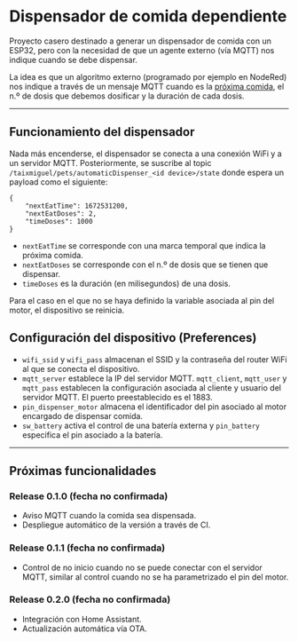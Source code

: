 # Dispensador de comida dependiente

Proyecto casero destinado a generar un dispensador de comida con un ESP32, pero con la necesidad de que un agente externo (vía MQTT) nos indique cuando se debe dispensar.

La idea es que un algoritmo externo (programado por ejemplo en NodeRed) nos indique a través de un mensaje MQTT cuando es la [próxima comida](https://es.wikipedia.org/wiki/Marca_temporal), el n.º de dosis que debemos dosificar y la duración de cada dosis.
***

## Funcionamiento del dispensador

Nada más encenderse, el dispensador se conecta a una conexión WiFi y a un servidor MQTT. Posteriormente, se suscribe al topic `/taixmiguel/pets/automaticDispenser_<id device>/state` donde espera un payload como el siguiente:
```
{
    "nextEatTime": 1672531200,
    "nextEatDoses": 2,
    "timeDoses": 1000
}
```
* `nextEatTime` se corresponde con una marca temporal que indica la próxima comida.
* `nextEatDoses` se corresponde con el n.º de dosis que se tienen que dispensar.
* `timeDoses` es la duración (en milisegundos) de una dosis.

Para el caso en el que no se haya definido la variable asociada al pin del motor, el dispositivo se reinicia.

## Configuración del dispositivo (Preferences)
* `wifi_ssid` y `wifi_pass` almacenan el SSID y la contraseña del router WiFi al que se conecta el dispositivo.
* `mqtt_server` establece la IP del servidor MQTT. `mqtt_client`, `mqtt_user` y `mqtt_pass` establecen la configuración asociada al cliente y usuario del servidor MQTT. El puerto preestablecido es el 1883.
* `pin_dispenser_motor` almacena el identificador del pin asociado al motor encargado de dispensar comida.
* `sw_battery` activa el control de una batería externa y `pin_battery` especifica el pin asociado a la batería.
***

## Próximas funcionalidades
### Release 0.1.0 (fecha no confirmada)
* Aviso MQTT cuando la comida sea dispensada.
* Despliegue automático de la versión a través de CI.
### Release 0.1.1 (fecha no confirmada)
* Control de no inicio cuando no se puede conectar con el servidor MQTT, similar al control cuando no se ha parametrizado el pin del motor.
### Release 0.2.0 (fecha no confirmada)
* Integración con Home Assistant.
* Actualización automática vía OTA.
